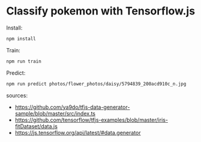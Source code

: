 # Classify pokemon with Tensorflow.js

Install:

```bash
npm install
```

Train:

```bash
npm run train
```

Predict:

```bash
npm run predict photos/flower_photos/daisy/5794839_200acd910c_n.jpg
```

sources:

- https://github.com/ya9do/tfjs-data-generator-sample/blob/master/src/index.ts
- https://github.com/tensorflow/tfjs-examples/blob/master/iris-fitDataset/data.js
- https://js.tensorflow.org/api/latest/#data.generator
